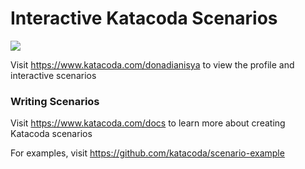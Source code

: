 # Interactive Katacoda Scenarios

[![](http://shields.katacoda.com/katacoda/donadianisya/count.svg)](https://www.katacoda.com/donadianisya "Get your profile on Katacoda.com")

Visit https://www.katacoda.com/donadianisya to view the profile and interactive scenarios

### Writing Scenarios
Visit https://www.katacoda.com/docs to learn more about creating Katacoda scenarios

For examples, visit https://github.com/katacoda/scenario-example
